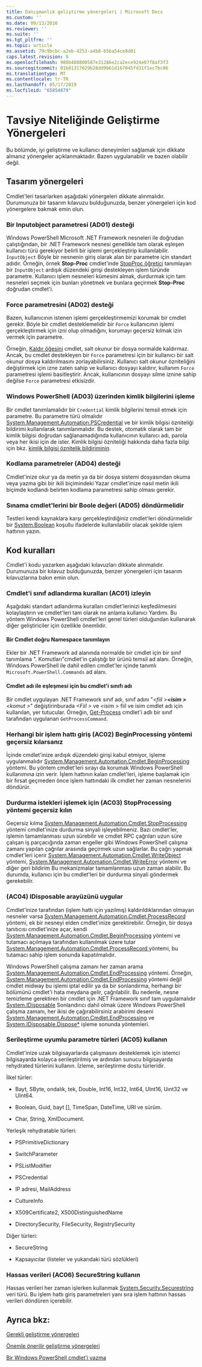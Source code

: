 ```yaml
---
title: Danışmanlık geliştirme yönergeleri | Microsoft Docs
ms.custom: ''
ms.date: 09/13/2016
ms.reviewer: ''
ms.suite: ''
ms.tgt_pltfrm: ''
ms.topic: article
ms.assetid: 79c9bcbc-a2eb-4253-a4b8-65ba54ce8d01
caps.latest.revision: 9
ms.openlocfilehash: 980b488800587e31286e2ca2ece924e07f8af3f3
ms.sourcegitcommit: 01b81317029b28dd9b61d167045fd31f1ec7bc06
ms.translationtype: MT
ms.contentlocale: tr-TR
ms.lasthandoff: 05/17/2019
ms.locfileid: "65854879"
---
```

# <a name="advisory-development-guidelines"></a>Tavsiye Niteliğinde Geliştirme Yönergeleri

Bu bölümde, iyi geliştirme ve kullanıcı deneyimleri sağlamak için dikkate almanız yönergeler açıklanmaktadır. Bazen uygulanabilir ve bazen olabilir değil.

## <a name="design-guidelines"></a>Tasarım yönergeleri

Cmdlet'leri tasarlarken aşağıdaki yönergeleri dikkate alınmalıdır. Durumunuza bir tasarım kılavuzu bulduğunuzda, benzer yönergeleri için kod yönergelere bakmak emin olun.

### <a name="support-an-inputobject-parameter-ad01"></a>Bir Inputobject parametresi (AD01) desteği

Windows PowerShell Microsoft .NET Framework nesneleri ile doğrudan çalıştığından, bir .NET Framework nesnesi genellikle tam olarak eşleşen kullanıcı türü gerekiyor belirli bir işlemi gerçekleştirip kullanılabilir. `InputObject` Böyle bir nesnenin giriş olarak alan bir parametre için standart adıdır. Örneğin, örnek **Stop-Proc** cmdlet'inde [StopProc öğretici](./stopproc-tutorial.md) tanımlayan bir `InputObject` ardışık düzendeki girişi destekleyen işlem türünde parametre. Kullanıcı işlem nesneleri kümesini almak, durdurmak için tam nesneleri seçmek için bunları yönetmek ve bunlara geçirmek **Stop-Proc** doğrudan cmdlet'i.

### <a name="support-the-force-parameter-ad02"></a>Force parametresini (AD02) desteği

Bazen, kullanıcının istenen işlemi gerçekleştirmemizi korumak bir cmdlet gerekir. Böyle bir cmdlet desteklemelidir bir `Force` kullanıcının işlemi gerçekleştirmek için izni olup olmadığını, korumayı geçersiz kılmak izin vermek için parametre.

Örneğin, [Kaldır öğesini](/powershell/module/microsoft.powershell.management/remove-item) cmdlet, salt okunur bir dosya normalde kaldırmaz. Ancak, bu cmdlet destekleyen bir `Force` parametresi için bir kullanıcı bir salt okunur dosya kaldırılmasını zorlayabilirsiniz. Kullanıcı salt okunur özniteliğini değiştirmek için izne zaten sahip ve kullanıcı dosyayı kaldırır, kullanım `Force` parametresi işlemi basitleştirir. Ancak, kullanıcının dosyayı silme iznine sahip değilse `Force` parametresi etkisizdir.

### <a name="handle-credentials-through-windows-powershell-ad03"></a>Windows PowerShell (AD03) üzerinden kimlik bilgilerini işleme

Bir cmdlet tanımlamalıdır bir `Credential` kimlik bilgilerini temsil etmek için parametre. Bu parametre türü olmalıdır [System.Management.Automation.PSCredential](/dotnet/api/System.Management.Automation.PSCredential) ve bir kimlik bilgisi özniteliği bildirimi kullanılarak tanımlanmalıdır. Bu destek, otomatik olarak tam bir kimlik bilgisi doğrudan sağlanamadığında kullanıcının kullanıcı adı, parola veya her ikisi için de ister. Kimlik bilgisi özniteliği hakkında daha fazla bilgi için bkz. [kimlik bilgisi öznitelik bildiriminin](./credential-attribute-declaration.md).

### <a name="support-encoding-parameters-ad04"></a>Kodlama parametreler (AD04) desteği

Cmdlet'inize okur ya da metin ya da bir dosya sistemi dosyasından okuma veya yazma gibi bir ikili biçimindeki Yazar cmdlet'inize nasıl metin ikili biçimde kodlandı belirten kodlama parametresi sahip olması gerekir.

### <a name="test-cmdlets-should-return-a-boolean-ad05"></a>Sınama cmdlet'lerini bir Boole değeri (AD05) döndürmelidir

Testleri kendi kaynaklara karşı gerçekleştirdiğiniz cmdlet'leri döndürmelidir bir [System.Boolean](/dotnet/api/System.Boolean) koşullu ifadelerde kullanılabilir olacak şekilde işlem hattının yazın.

## <a name="code-guidelines"></a>Kod kuralları

Cmdlet'i kodu yazarken aşağıdaki kılavuzları dikkate alınmalıdır. Durumunuza bir kılavuz bulduğunuzda, benzer yönergeleri için tasarım kılavuzlarına bakın emin olun.

### <a name="follow-cmdlet-class-naming-conventions-ac01"></a>Cmdlet'i sınıf adlandırma kuralları (AC01) izleyin

Aşağıdaki standart adlandırma kuralları cmdlet'lerinizi keşfedilmesini kolaylaştırın ve cmdlet'leri tam olarak ne anlama kullanıcı Yardımı. Bu yöntem Windows PowerShell cmdlet'leri genel türleri olduğundan kullanarak diğer geliştiriciler için özellikle önemlidir.

#### <a name="define-a-cmdlet-in-the-correct-namespace"></a>Bir Cmdlet doğru Namespace tanımlayın

Ekler bir .NET Framework ad alanında normalde bir cmdlet için bir sınıf tanımlama ". Komutları"cmdlet'in çalıştığı bir ürünü temsil ad alanı. Örneğin, Windows PowerShell ile dahil edilen cmdlet'ler içinde tanımlı `Microsoft.PowerShell.Commands` ad alanı.

#### <a name="name-the-cmdlet-class-to-match-the-cmdlet-name"></a>Cmdlet adı ile eşleşmesi için bu cmdlet'i sınıfı adı

Bir cmdlet uygulayan .NET Framework sınıf adı, sınıf adını "*\<fiil >**\<isim >**\<komut >*" değiştirinburada *\<Fiil >* ve  *\<isim >* fiil ve isim cmdlet adı için kullanılan, yer tutucular. Örneğin, [Get-Process](/powershell/module/Microsoft.PowerShell.Management/Get-Process) cmdlet'i adlı bir sınıf tarafından uygulanan `GetProcessCommand`.

### <a name="if-no-pipeline-input-override-the-beginprocessing-method-ac02"></a>Herhangi bir işlem hattı giriş (AC02) BeginProcessing yöntemi geçersiz kılarsanız

İçinde cmdlet'inize ardışık düzendeki girişi kabul etmiyor, işleme uygulanmalıdır [System.Management.Automation.Cmdlet.BeginProcessing](/dotnet/api/System.Management.Automation.Cmdlet.BeginProcessing) yöntemi. Bu yöntem cmdlet'leri sırayı da korumak Windows PowerShell kullanımına izin verir. İşlem hattının kalan cmdlet'leri, işleme başlamak için bir fırsat geçmeden önce işlem hattındaki ilk cmdlet her zaman nesnelerini döndürür.

### <a name="to-handle-stop-requests-override-the-stopprocessing-method-ac03"></a>Durdurma istekleri işlemek için (AC03) StopProcessing yöntemi geçersiz kılın

Geçersiz kılma [System.Management.Automation.Cmdlet.StopProcessing](/dotnet/api/System.Management.Automation.Cmdlet.StopProcessing) yöntemi cmdlet'inize durdurma sinyali işleyebilmeniz. Bazı cmdlet'ler, işlemin tamamlanması uzun sürebilir ve cmdlet RPC çağrıları uzun süre çalışan iş parçacığında zaman engeller gibi Windows PowerShell çalışma zamanı yapılan çağrılar arasında geçirmek uzun sağlarlar. Bu çağrı yapmak cmdlet'leri içerir [System.Management.Automation.Cmdlet.WriteObject](/dotnet/api/System.Management.Automation.Cmdlet.WriteObject) yöntemi, [System.Management.Automation.Cmdlet.WriteError](/dotnet/api/System.Management.Automation.Cmdlet.WriteError) yöntemi ve diğer geri bildirim Bu mekanizmalar tamamlanması uzun zaman alabilir. Bu durumda, kullanıcı için bu cmdlet'leri bir durdurma sinyali göndermek gerekebilir.

### <a name="implement-the-idisposable-interface-ac04"></a>(AC04) IDisposable arayüzünü uygular

Cmdlet'inize tarafından (işlem hattı için yazılmış) kaldırıldıklarından olmayan nesneler varsa [System.Management.Automation.Cmdlet.ProcessRecord](/dotnet/api/System.Management.Automation.Cmdlet.ProcessRecord) yöntemi, ek bir nesneyi elden cmdlet'inize gerektirebilir. Örneğin, bir dosya tanıtıcısı cmdlet'inize açar, kendi [System.Management.Automation.Cmdlet.BeginProcessing](/dotnet/api/System.Management.Automation.Cmdlet.BeginProcessing) yöntemi ve tutamacı açılmaya tarafından kullanılmak üzere tutar [System.Management.Automation.Cmdlet.ProcessRecord ](/dotnet/api/System.Management.Automation.Cmdlet.ProcessRecord) yöntemi, bu tutamacı sahip işlem sonunda kapatılmalıdır.

Windows PowerShell çalışma zamanı her zaman arama [System.Management.Automation.Cmdlet.EndProcessing](/dotnet/api/System.Management.Automation.Cmdlet.EndProcessing) yöntemi. Örneğin, [System.Management.Automation.Cmdlet.EndProcessing](/dotnet/api/System.Management.Automation.Cmdlet.EndProcessing) yöntemi değil cmdlet midway bu işlemi iptal edilir ya da bir sonlandırma, herhangi bir bölümünü cmdlet'i hata meydana gelir, çağrılabilir. Bu nedenle, nesne temizleme gerektiren bir cmdlet için .NET Framework sınıf tam uygulamalıdır [System.IDisposable](/dotnet/api/System.IDisposable) Sonlandırıcı dahil olmak üzere Windows PowerShell çalışma zamanı, her ikisi de çağırabilirsiniz arabirimi deseni [System.Management.Automation.Cmdlet.EndProcessing](/dotnet/api/System.Management.Automation.Cmdlet.EndProcessing) ve [System.IDisposable.Dispose*](/dotnet/api/System.IDisposable.Dispose) işleme sonunda yöntemleri.

### <a name="use-serialization-friendly-parameter-types-ac05"></a>Serileştirme uyumlu parametre türleri (AC05) kullanın

Cmdlet'inize uzak bilgisayarlarda çalışmasını desteklemek için istemci bilgisayarda kolayca serileştirilmiş ve ardından sunucu bilgisayarda rehydrated türlerini kullanın. İzleme, serileştirme dostu türleridir.

İlkel türler:

- Bayt, SByte, ondalık, tek, Double, Int16, Int32, Int64, UInt16, Uınt32 ve UInt64.

- Boolean, Guid, bayt [], TimeSpan, DateTime, URI ve sürüm.

- Char, String, XmlDocument.

Yerleşik rehydratable türleri:

- PSPrimitiveDictionary

- SwitchParameter

- PSListModifier

- PSCredential

- IP adresi, MailAddress

- CultureInfo

- X509Certificate2, X500DistinguishedName

- DirectorySecurity, FileSecurity, RegistrySecurity

Diğer türleri:

- SecureString

- Kapsayıcılar (listeler ve yukarıdaki türü sözlükleri)

### <a name="use-securestring-for-sensitive-data-ac06"></a>Hassas verileri (AC06) SecureString kullanın

Hassas verileri her zaman işlerken kullanmak [System.Security.Securestring](/dotnet/api/System.Security.SecureString) veri türü. Bu işlem hattı giriş parametreleri yanı sıra işlem hattının hassas verileri döndüren içerebilir.

## <a name="see-also"></a>Ayrıca bkz:

[Gerekli geliştirme yönergeleri](./required-development-guidelines.md)

[Önemle önerilir geliştirme yönergeleri](./strongly-encouraged-development-guidelines.md)

[Bir Windows PowerShell cmdlet'i yazma](./writing-a-windows-powershell-cmdlet.md)
